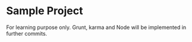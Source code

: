 Sample Project
==========
For learning purpose only. Grunt, karma and Node will be implemented in further commits.